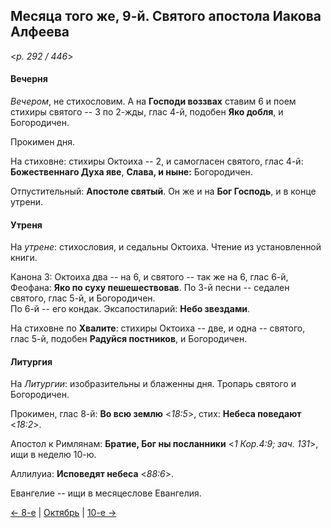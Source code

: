 
## Месяца того же, 9-й. Святого апостола Иакова Алфеева  

<*p. 292 / 446*>

#### Вечерня

*Вечером*, не стихословим. А на **Господи воззвах** ставим 6 и поем стихиры святого -- 3 по 2-жды, глас 4-й, 
подобен **Яко добля**, и Богородичен. 

Прокимен дня. 

На стиховне: стихиры Октоиха -- 2, и самогласен святого, глас 4-й: **Божественнаго Духа яве**, 
**Слава, и ныне:** Богородичен.

Отпустительный: **Апостоле святый**. 
Он же и на **Бог Господь**, и в конце утрени.

#### Утреня

На *утрене*: стихословия, и седальны Октоиха. 
Чтение из установленной книги. 

Канона 3: Октоиха два -- на 6, и святого -- так же на 6, глас 6-й, Феофана: **Яко по суху пешешествовав**. 
По 3-й песни -- седален святого, глас 5-й, и Богородичен.    
По 6-й -- его кондак. 
Эксапостиларий: **Небо звездами**. 

На стиховне по **Хвалите**: стихиры Октоиха -- две, и одна -- святого, глас 5-й, подобен **Радуйся постников**, 
и Богородичен. 

#### Литургия

На *Литургии*: изобразительны и блаженны дня. 
Тропарь святого и Богородичен. 

Прокимен, глас 8-й: **Во всю землю** <*18:5*>, стих: **Небеса поведают** <*18:2*>. 

Апостол к Римлянам: **Братие, Бог ны посланники** <*1 Кор.4:9; зач. 131*>, ищи в неделю 10-ю. 

Аллилуиа: **Исповедят небеса** <*88:6*>. 

Евангелие -- ищи в месяцеслове Евангелия.

[← 8-е](10_08_EUR.ru.md) | [Октябрь](README.md#9-й) | [10-е →](10_10_EUR.ru.md)
